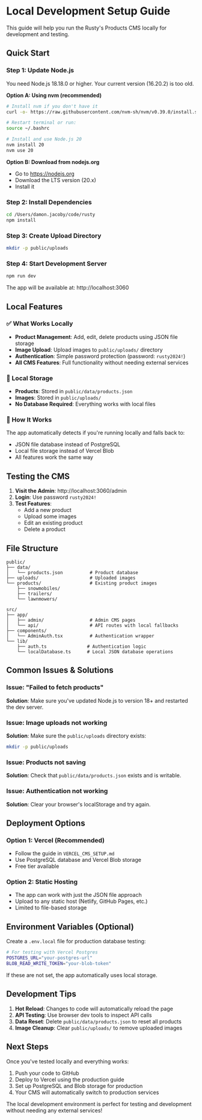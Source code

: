 # Local Development Setup Guide

This guide will help you run the Rusty's Products CMS locally for development and testing.

## Quick Start

### Step 1: Update Node.js

You need Node.js 18.18.0 or higher. Your current version (16.20.2) is too old.

**Option A: Using nvm (recommended)**
```bash
# Install nvm if you don't have it
curl -o- https://raw.githubusercontent.com/nvm-sh/nvm/v0.39.0/install.sh | bash

# Restart terminal or run:
source ~/.bashrc

# Install and use Node.js 20
nvm install 20
nvm use 20
```

**Option B: Download from nodejs.org**
- Go to https://nodejs.org
- Download the LTS version (20.x)
- Install it

### Step 2: Install Dependencies

```bash
cd /Users/damon.jacoby/code/rusty
npm install
```

### Step 3: Create Upload Directory

```bash
mkdir -p public/uploads
```

### Step 4: Start Development Server

```bash
npm run dev
```

The app will be available at: http://localhost:3060

## Local Features

### ✅ What Works Locally

- **Product Management**: Add, edit, delete products using JSON file storage
- **Image Upload**: Upload images to `public/uploads/` directory
- **Authentication**: Simple password protection (password: `rusty2024!`)
- **All CMS Features**: Full functionality without needing external services

### 📁 Local Storage

- **Products**: Stored in `public/data/products.json`
- **Images**: Stored in `public/uploads/`
- **No Database Required**: Everything works with local files

### 🔧 How It Works

The app automatically detects if you're running locally and falls back to:
- JSON file database instead of PostgreSQL
- Local file storage instead of Vercel Blob
- All features work the same way

## Testing the CMS

1. **Visit the Admin**: http://localhost:3060/admin
2. **Login**: Use password `rusty2024!`
3. **Test Features**:
   - Add a new product
   - Upload some images
   - Edit an existing product
   - Delete a product

## File Structure

```
public/
├── data/
│   └── products.json          # Product database
├── uploads/                   # Uploaded images
└── products/                  # Existing product images
    ├── snowmobiles/
    ├── trailers/
    └── lawnmowers/

src/
├── app/
│   ├── admin/                 # Admin CMS pages
│   └── api/                   # API routes with local fallbacks
├── components/
│   └── AdminAuth.tsx          # Authentication wrapper
└── lib/
    ├── auth.ts               # Authentication logic
    └── localDatabase.ts      # Local JSON database operations
```

## Common Issues & Solutions

### Issue: "Failed to fetch products"
**Solution**: Make sure you've updated Node.js to version 18+ and restarted the dev server.

### Issue: Image uploads not working
**Solution**: Make sure the `public/uploads` directory exists:
```bash
mkdir -p public/uploads
```

### Issue: Products not saving
**Solution**: Check that `public/data/products.json` exists and is writable.

### Issue: Authentication not working
**Solution**: Clear your browser's localStorage and try again.

## Deployment Options

### Option 1: Vercel (Recommended)
- Follow the guide in `VERCEL_CMS_SETUP.md`
- Use PostgreSQL database and Vercel Blob storage
- Free tier available

### Option 2: Static Hosting
- The app can work with just the JSON file approach
- Upload to any static host (Netlify, GitHub Pages, etc.)
- Limited to file-based storage

## Environment Variables (Optional)

Create a `.env.local` file for production database testing:

```bash
# For testing with Vercel Postgres
POSTGRES_URL="your-postgres-url"
BLOB_READ_WRITE_TOKEN="your-blob-token"
```

If these are not set, the app automatically uses local storage.

## Development Tips

1. **Hot Reload**: Changes to code will automatically reload the page
2. **API Testing**: Use browser dev tools to inspect API calls
3. **Data Reset**: Delete `public/data/products.json` to reset all products
4. **Image Cleanup**: Clear `public/uploads/` to remove uploaded images

## Next Steps

Once you've tested locally and everything works:

1. Push your code to GitHub
2. Deploy to Vercel using the production guide
3. Set up PostgreSQL and Blob storage for production
4. Your CMS will automatically switch to production services

The local development environment is perfect for testing and development without needing any external services!
